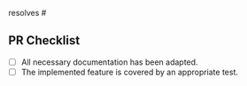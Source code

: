 <!-- Mention the issue that this PR resolves. Delete if there is no corresponding issue -->
resolves #

## PR Checklist
<!-- Check completed items of strikethrough irrelevant items (using ~~text~~) -->
- [ ] All necessary documentation has been adapted.
- [ ] The implemented feature is covered by an appropriate test.
